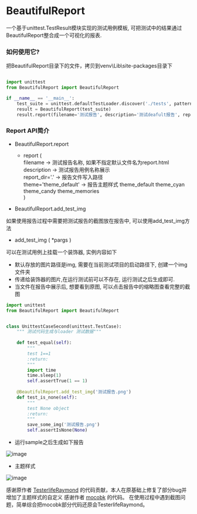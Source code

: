 # BeautifulReport

一个基于unittest.TestResult模块实现的测试用例模板, 可把测试中的结果通过BeautifulReport整合成一个可视化的报表.

### 如何使用它?

把BeautifulReport目录下的文件，拷贝到venv\Lib\site-packages目录下


```python

import unittest
from BeautifulReport import BeautifulReport

if __name__ == '__main__':
    test_suite = unittest.defaultTestLoader.discover('./tests', pattern='test*.py')
    result = BeautifulReport(test_suite)
    result.report(filename='测试报告', description='测试deafult报告', report_dir='report', theme='theme_default')

```

### Report API简介

* BeautifulReport.report
    * report (  
      filename -> 测试报告名称, 如果不指定默认文件名为report.html  
      description -> 测试报告用例名称展示  
      report_dir='.' -> 报告文件写入路径  
      theme='theme_default' -> 报告主题样式 theme_default theme_cyan theme_candy theme_memories  
      )

* BeautifulReport.add_test_img

如果使用报告过程中需要把测试报告的截图放在报告中, 可以使用add_test_img方法

* add_test_img (
  *pargs
  )

可以在测试用例上挂载一个装饰器, 实例内容如下

* 默认存放的图片路径是img, 需要在当前测试项目的启动路径下, 创建一个img文件夹
* 传递给装饰器的图片,在运行测试前可以不存在, 运行测试之后生成即可.
* 当文件在报告中展示后, 想要看到原图, 可以点击报告中的缩略图查看完整的截图

```python
import unittest
from BeautifulReport import BeautifulReport


class UnittestCaseSecond(unittest.TestCase):
    """ 测试代码生成与loader 测试数据"""
    
    def test_equal(self):
        """
        test 1==1
        :return:
        """
        import time
        time.sleep(1)
        self.assertTrue(1 == 1)
    
    @BeautifulReport.add_test_img('测试报告.png')
    def test_is_none(self):
        """
        test None object
        :return:
        """
        save_some_img('测试报告.png')
        self.assertIsNone(None)
```

* 运行sample之后生成如下报告

![image](http://mocobk.test.upcdn.net/image/img20190325125101.jpg)

* 主题样式

![image](http://mocobk.test.upcdn.net/image/img20190325124850.jpg)

感谢原作者 [TesterlifeRaymond](https://github.com/TesterlifeRaymond/BeautifulReport) 的代码贡献，本人在原基础上修复了部分bug并增加了主题样式的自定义
感谢作者 [mocobk](https://github.com/mocobk/BeautifulReport) 的代码。
在使用过程中遇到截图问题，简单综合把mocobk部分代码还原会TesterlifeRaymond。